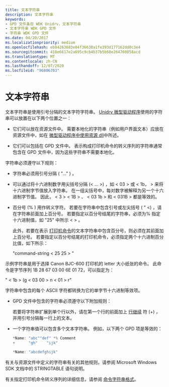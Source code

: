 ```yaml
---
title: 文本字符串
description: 文本字符串
keywords:
- GPD 文件条目 WDK Unidrv，文本字符串
- 文本字符串 WDK GPD 文件
- 字符串 WDK GPD 文件
ms.date: 04/20/2017
ms.localizationpriority: medium
ms.openlocfilehash: eb84263683e04f36638a1fe393d177162dd0c3e4
ms.sourcegitcommit: 418e6617e2a695c9cb4b37b5b60e264760858acd
ms.translationtype: MT
ms.contentlocale: zh-CN
ms.lasthandoff: 12/07/2020
ms.locfileid: "96806703"
---
```

# <a name="text-strings"></a>文本字符串





文本字符串是使用引号分隔的文本字符字符串。 [Unidrv 微型驱动程序](unidrv-minidrivers.md)使用的字符串可以放置在以下两个位置之一：

-   它们可以放在资源文件中。 需要本地化的字符串（例如用户界面文本）应放在资源文件中，如在 [微型驱动程序中使用资源 dll](using-resource-dlls-in-a-minidriver.md)中所述。

-   它们可以包括在 GPD 文件中。 表示构成打印机命令的转义序列的字符串通常包含在 GPD 文件中，因为这些字符串不需要本地化。

字符串必须遵守以下规则：

-   字符串必须用引号分隔 ( "..." ) 。

-   可以通过将十六进制数字用尖括号分隔 (&lt; ... &gt;) ，如 &lt; 03 &gt; 或 &lt; 1b， &gt; 来将十六进制字节值放入字符串。 在一组尖括号中，每对数字被解释为另一个十六进制字节值。 因此， &lt; 3 &gt; &lt; 1B &gt; 、 &lt; 03 1b &gt; 和 &lt; 031B &gt; 都是等效的。

-   百分号 (% ) 用作转义字符。 若要在字符串中包含引号或左尖括号 ( " &lt;) ，请在字符串前面加上百分号。 若要指定以百分号结尾的字符串，必须为% 指定十六进制值，如 "25" 中所示 &lt; &gt; 。

    此外，若要在表示 [打印机命令](printer-commands.md)的文本字符串中包含百分号，则必须在其前面加上百分号。 若要指定以百分号结尾的打印机命令，必须指定两个十六进制百分比值，如下所示：

    "command-string &lt; 25 25 &gt; "

示例字符串是用于选择 Canon BJC-600 打印机的 letter 大小纸张的命令。 此命令是字节序列 1B 28 67 03 00 6E 01 72，可以指定为：

" &lt; 1b &gt; (g &lt; 03 00 &gt; n &lt; 01 &gt; r"

字符串中包含的每个 ASCII 字符都转换为它的单字节十六进制等效项。

-   GPD 文件中包含的字符串必须遵守以下附加规则：

    若要将字符串扩展到单个行以外，请在第一个行的前面加上 [行继续](line-continuation.md) 符 (+) ，并用引号分隔每一行上的文本。

-   一个字符串值可以包含多个文本字符串。 例如，以下两个 GPD 项是等效的：
    ```cpp
    *Name: "abc""def" *% Comment
    +      "gh"    "ijk"

    *Name: "abcdefghijk"
    ```

有关与资源文件中定义的字符串有关的其他规则，请参阅 Microsoft Windows SDK 文档中的 STRINGTABLE 语句说明。

有关指定打印机命令转义序列的详细信息，请参阅 [命令字符串格式](command-string-format.md)。

 

 




